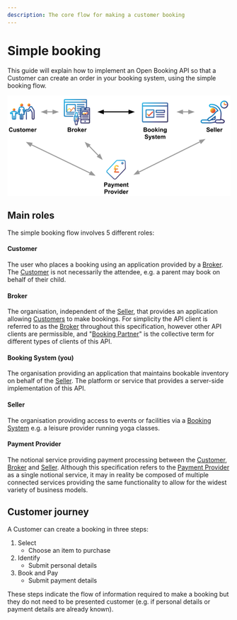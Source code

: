 ```yaml
---
description: The core flow for making a customer booking
---
```


# Simple booking

This guide will explain how to implement an Open Booking API so that a Customer can create an order in your booking system, using the simple booking flow.

![](../../.gitbook/assets/image.png)

## Main roles

The simple booking flow involves 5 different roles:

#### Customer

The user who places a booking using an application provided by a [Broker](https://openactive.io/open-booking-api/EditorsDraft/1.0CR3/#dfn-broker). The [Customer](https://openactive.io/open-booking-api/EditorsDraft/1.0CR3/#dfn-customer) is not necessarily the attendee, e.g. a parent may book on behalf of their child.

#### Broker

The organisation, independent of the [Seller](https://openactive.io/open-booking-api/EditorsDraft/1.0CR3/#dfn-seller), that provides an application allowing [Customers](https://openactive.io/open-booking-api/EditorsDraft/1.0CR3/#dfn-customer) to make bookings. For simplicity the API client is referred to as the [Broker](https://openactive.io/open-booking-api/EditorsDraft/1.0CR3/#dfn-broker) throughout this specification, however other API clients are permissible, and "[Booking Partner](https://openactive.io/open-booking-api/EditorsDraft/1.0CR3/#dfn-booking-partner)" is the collective term for different types of clients of this API.

#### Booking System (you)

The organisation providing an application that maintains bookable inventory on behalf of the [Seller](https://openactive.io/open-booking-api/EditorsDraft/1.0CR3/#dfn-seller). The platform or service that provides a server-side implementation of this API.

#### Seller

The organisation providing access to events or facilities via a [Booking System](https://openactive.io/open-booking-api/EditorsDraft/1.0CR3/#dfn-booking-system) e.g. a leisure provider running yoga classes.

#### Payment Provider

The notional service providing payment processing between the [Customer](https://openactive.io/open-booking-api/EditorsDraft/1.0CR3/#dfn-customer), [Broker](https://openactive.io/open-booking-api/EditorsDraft/1.0CR3/#dfn-broker) and [Seller](https://openactive.io/open-booking-api/EditorsDraft/1.0CR3/#dfn-seller). Although this specification refers to the [Payment Provider](https://openactive.io/open-booking-api/EditorsDraft/1.0CR3/#dfn-payment-provider) as a single notional service, it may in reality be composed of multiple connected services providing the same functionality to allow for the widest variety of business models.

## Customer journey

A Customer can create a booking in three steps:

1. Select&#x20;
   * Choose an item to purchase
2. Identify
   * Submit personal details
3. Book and Pay
   * Submit payment details

These steps indicate the flow of information required to make a booking but they do not need to be presented customer (e.g. if personal details or payment details are already known).

